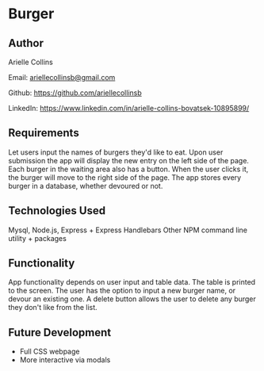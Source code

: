 # Burger

## Author

Arielle Collins

Email: ariellecollinsb@gmail.com

Github: https://github.com/ariellecollinsb

LinkedIn: https://www.linkedin.com/in/arielle-collins-bovatsek-10895899/

## Requirements

Let users input the names of burgers they'd like to eat.
Upon user submission the app will display the new entry on the left side of the page.
Each burger in the waiting area also has a button. 
When the user clicks it, the burger will move to the right side of the page.
The app stores every burger in a database, whether devoured or not.

## Technologies Used

Mysql,
Node.js,
Express + Express Handlebars
Other NPM command line utility + packages

## Functionality

App functionality depends on user input and table data.
The table is printed to the screen.
The user has the option to input a new burger name, or devour an existing one.
A delete button allows the user to delete any burger they don't like from the list.

## Future Development

- Full CSS webpage
- More interactive via modals
